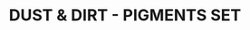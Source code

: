 ---
title: "DUST & DIRT - PIGMENTS SET"
price: "2200.0" 
desc: "Set Pigmenata x4"
img_path: "/assets/img/ABT402.jpg"
brand: Abteilung
available: true
special_offer: false
new: false
soon: false
cat: "ABTEILUNG-502"
subcat: "ABT-PIGMENTI-SETOVI"
subsubcat: ""
sifra: "ABT402"
---